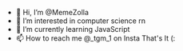 - 👋 Hi, I’m @MemeZolla
- 👀 I’m interested in computer science rn
- 🌱 I’m currently learning JavaScript
- 📫 How to reach me @_tgm_1 on Insta
That's It (:
<!---
MemeZolla/MemeZolla is a ✨ special ✨ repository because its `README.md` (this file) appears on your GitHub profile.
You can click the Preview link to take a look at your changes.
--->

